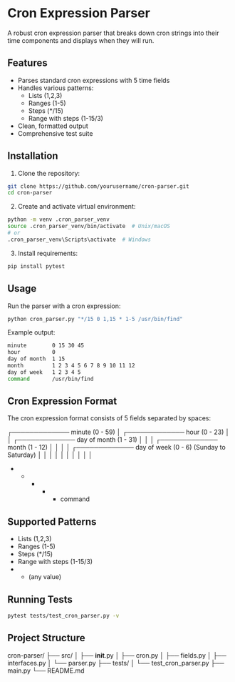 # Cron Expression Parser

A robust cron expression parser that breaks down cron strings into their time components and displays when they will run.

## Features

- Parses standard cron expressions with 5 time fields
- Handles various patterns:
  - Lists (1,2,3)
  - Ranges (1-5)
  - Steps (*/15)
  - Range with steps (1-15/3)
- Clean, formatted output
- Comprehensive test suite

## Installation

1. Clone the repository:

```bash
git clone https://github.com/yourusername/cron-parser.git
cd cron-parser
```

2. Create and activate virtual environment:

```bash
python -m venv .cron_parser_venv
source .cron_parser_venv/bin/activate  # Unix/macOS
# or
.cron_parser_venv\Scripts\activate  # Windows
```

3. Install requirements:

```bash
pip install pytest
```

## Usage

Run the parser with a cron expression:

```bash
python cron_parser.py "*/15 0 1,15 * 1-5 /usr/bin/find"
```

Example output:

```bash
minute        0 15 30 45
hour          0
day of month  1 15
month         1 2 3 4 5 6 7 8 9 10 11 12
day of week   1 2 3 4 5
command       /usr/bin/find
```

## Cron Expression Format
The cron expression format consists of 5 fields separated by spaces:

┌───────────── minute (0 - 59)
│ ┌───────────── hour (0 - 23)
│ │ ┌───────────── day of month (1 - 31)
│ │ │ ┌───────────── month (1 - 12)
│ │ │ │ ┌───────────── day of week (0 - 6) (Sunday to Saturday)
│ │ │ │ │
│ │ │ │ │
* * * * * command

## Supported Patterns

- Lists (1,2,3)
- Ranges (1-5)
- Steps (*/15)
- Range with steps (1-15/3)
- * (any value)

## Running Tests

```bash
pytest tests/test_cron_parser.py -v
```


## Project Structure

cron-parser/
├── src/
│   ├── __init__.py
│   ├── cron.py
│   ├── fields.py
│   ├── interfaces.py
│   └── parser.py
├── tests/
│   └── test_cron_parser.py
├── main.py
└── README.md
